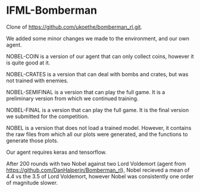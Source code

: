 # IFML-Bomberman

Clone of https://github.com/ukoethe/bomberman_rl.git.

We added some minor changes we made to the environment, and our own agent.

NOBEL-COIN is a version of our agent that can only collect coins, however it is quite good at it.

NOBEL-CRATES is a version that can deal with bombs and crates, but was not trained with enemies.

NOBEL-SEMIFINAL is a version that can play the full game. It is a preliminary version from which we continued training.

NOBEL-FINAL is a version that can play the full game. It is the final version we submitted for the competition.

NOBEL is a version that does not load a trained model. However, it contains the raw files from which all our plots were generated, and the functions to generate those plots.

Our agent requires keras and tensorflow.

After 200 rounds with two Nobel against two Lord Voldemort (agent from https://github.com/DanHalperin/Bomberman_rl), Nobel recieved a mean of 4.4 vs the 3.5 of Lord Voldemort, however Nobel was consistently one order of magnitude slower.
